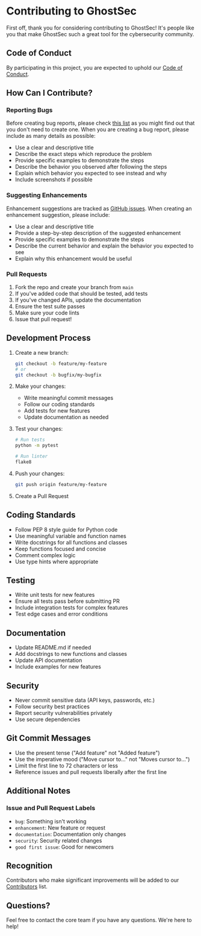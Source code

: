 # Contributing to GhostSec

First off, thank you for considering contributing to GhostSec! It's people like you that make GhostSec such a great tool for the cybersecurity community.

## Code of Conduct

By participating in this project, you are expected to uphold our [Code of Conduct](CODE_OF_CONDUCT.md).

## How Can I Contribute?

### Reporting Bugs

Before creating bug reports, please check [this list](https://github.com/ghostsec/platform/issues) as you might find out that you don't need to create one. When you are creating a bug report, please include as many details as possible:

* Use a clear and descriptive title
* Describe the exact steps which reproduce the problem
* Provide specific examples to demonstrate the steps
* Describe the behavior you observed after following the steps
* Explain which behavior you expected to see instead and why
* Include screenshots if possible

### Suggesting Enhancements

Enhancement suggestions are tracked as [GitHub issues](https://github.com/ghostsec/platform/issues). When creating an enhancement suggestion, please include:

* Use a clear and descriptive title
* Provide a step-by-step description of the suggested enhancement
* Provide specific examples to demonstrate the steps
* Describe the current behavior and explain the behavior you expected to see
* Explain why this enhancement would be useful

### Pull Requests

1. Fork the repo and create your branch from `main`
2. If you've added code that should be tested, add tests
3. If you've changed APIs, update the documentation
4. Ensure the test suite passes
5. Make sure your code lints
6. Issue that pull request!

## Development Process

1. Create a new branch:
   ```bash
   git checkout -b feature/my-feature
   # or
   git checkout -b bugfix/my-bugfix
   ```

2. Make your changes:
   * Write meaningful commit messages
   * Follow our coding standards
   * Add tests for new features
   * Update documentation as needed

3. Test your changes:
   ```bash
   # Run tests
   python -m pytest

   # Run linter
   flake8
   ```

4. Push your changes:
   ```bash
   git push origin feature/my-feature
   ```

5. Create a Pull Request

## Coding Standards

* Follow PEP 8 style guide for Python code
* Use meaningful variable and function names
* Write docstrings for all functions and classes
* Keep functions focused and concise
* Comment complex logic
* Use type hints where appropriate

## Testing

* Write unit tests for new features
* Ensure all tests pass before submitting PR
* Include integration tests for complex features
* Test edge cases and error conditions

## Documentation

* Update README.md if needed
* Add docstrings to new functions and classes
* Update API documentation
* Include examples for new features

## Security

* Never commit sensitive data (API keys, passwords, etc.)
* Follow security best practices
* Report security vulnerabilities privately
* Use secure dependencies

## Git Commit Messages

* Use the present tense ("Add feature" not "Added feature")
* Use the imperative mood ("Move cursor to..." not "Moves cursor to...")
* Limit the first line to 72 characters or less
* Reference issues and pull requests liberally after the first line

## Additional Notes

### Issue and Pull Request Labels

* `bug`: Something isn't working
* `enhancement`: New feature or request
* `documentation`: Documentation only changes
* `security`: Security related changes
* `good first issue`: Good for newcomers

## Recognition

Contributors who make significant improvements will be added to our [Contributors](README.md#contributors) list.

## Questions?

Feel free to contact the core team if you have any questions. We're here to help!
